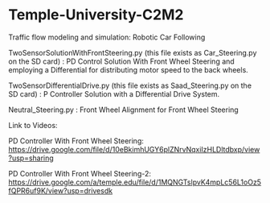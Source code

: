 # Temple-University-C2M2
Traffic flow modeling and simulation: Robotic Car Following

TwoSensorSolutionWithFrontSteering.py (this file exists as Car_Steering.py on the SD card) : PD Control Solution With Front Wheel Steering and employing a Differential for distributing motor speed to the back wheels.

TwoSensorDifferentialDrive.py (this file exists as Saad_Steering.py on the SD card) : P Controller Solution with a Differential Drive System.

Neutral_Steering.py : Front Wheel Alignment for Front Wheel Steering

Link to Videos:

PD Controller With Front Wheel Steering: https://drive.google.com/file/d/10eBkimhUGY6plZNrvNqxiIzHLDltdbxp/view?usp=sharing

PD Controller With Front Wheel Steering-2: https://drive.google.com/a/temple.edu/file/d/1MQNGTslpvK4mpLc56L1oOz5fQPR6uf9K/view?usp=drivesdk
